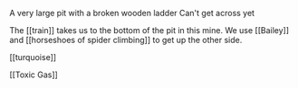 A very large pit with a broken wooden ladder
Can't get across yet

The [[train]] takes us to the bottom of the pit in this mine. We use [[Bailey]] and [[horseshoes of spider climbing]] to get up the other side.

[[turquoise]]

[[Toxic Gas]]


